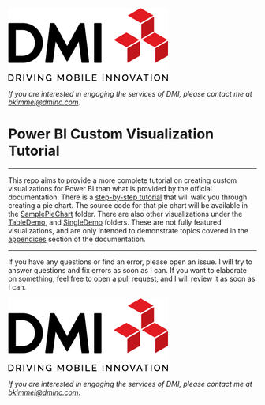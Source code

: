 [![DMI Logo](/img/DMI_Logo.png)](https://dminc.com/)

_If you are interested in engaging the services of DMI, please contact me at [bkimmel@dminc.com](mailto:bkimmel@dminc.com)._

# Power BI Custom Visualization Tutorial
---
This repo aims to provide a more complete tutorial on creating custom visualizations for Power BI than what is provided by the official documentation. There is a [step-by-step tutorial](docs/project.md) that will walk you through creating a pie chart. The source code for that pie chart will be available in the [SamplePieChart]() folder. There are also other visualizations under the [TableDemo](), and [SingleDemo]() folders. These are not fully featured visualizations, and are only intended to demonstrate topics covered in the [appendices](docs/project.md#Appendices) section of the documentation.

---

If you have any questions or find an error, please open an issue. I will try to answer questions and fix errors as soon as I can. If you want to elaborate on something, feel free to open a pull request, and I will review it as soon as I can.

[![DMI Logo](img/DMI_Logo.png)](https://dminc.com/)

_If you are interested in engaging the services of DMI, please contact me at [bkimmel@dminc.com](mailto:bkimmel@dminc.com)._
